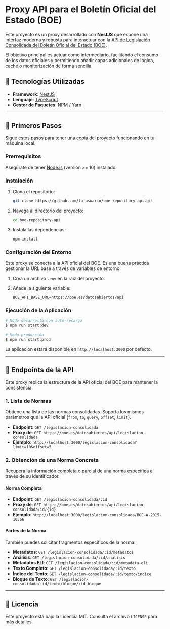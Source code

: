 # Proxy API para el Boletín Oficial del Estado (BOE)

Este proyecto es un proxy desarrollado con **NestJS** que expone una interfaz moderna y robusta para interactuar con la [API de Legislación Consolidada del Boletín Oficial del Estado (BOE)](https://www.boe.es/datosabiertos/).

El objetivo principal es actuar como intermediario, facilitando el consumo de los datos oficiales y permitiendo añadir capas adicionales de lógica, caché o monitorización de forma sencilla.

## 🚀 Tecnologías Utilizadas

- **Framework**: [NestJS](https://nestjs.com/)
- **Lenguaje**: [TypeScript](https://www.typescriptlang.org/)
- **Gestor de Paquetes**: [NPM](https://www.npmjs.com/) / [Yarn](https://yarnpkg.com/)

---

## 🏁 Primeros Pasos

Sigue estos pasos para tener una copia del proyecto funcionando en tu máquina local.

### Prerrequisitos

Asegúrate de tener [Node.js](https://nodejs.org/) (versión >= 16) instalado.

### Instalación

1.  Clona el repositorio:
    ```bash
    git clone https://github.com/tu-usuario/boe-repository-api.git
    ```
2.  Navega al directorio del proyecto:
    ```bash
    cd boe-repository-api
    ```
3.  Instala las dependencias:
    ```bash
    npm install
    ```

### Configuración del Entorno

Este proxy se conecta a la API oficial del BOE. Es una buena práctica gestionar la URL base a través de variables de entorno.

1.  Crea un archivo `.env` en la raíz del proyecto.
2.  Añade la siguiente variable:

    ```env
    BOE_API_BASE_URL=https://boe.es/datosabiertos/api
    ```

### Ejecución de la Aplicación

```bash
# Modo desarrollo con auto-recarga
$ npm run start:dev

# Modo producción
$ npm run start:prod
```

La aplicación estará disponible en `http://localhost:3000` por defecto.

---

## 📖 Endpoints de la API

Este proxy replica la estructura de la API oficial del BOE para mantener la consistencia.

### 1. Lista de Normas

Obtiene una lista de las normas consolidadas. Soporta los mismos parámetros que la API oficial (`from`, `to`, `query`, `offset`, `limit`).

-   **Endpoint**: `GET /legislacion-consolidada`
-   **Proxy de**: `GET https://boe.es/datosabiertos/api/legislacion-consolidada`
-   **Ejemplo**: `http://localhost:3000/legislacion-consolidada?limit=10&offset=5`

### 2. Obtención de una Norma Concreta

Recupera la información completa o parcial de una norma específica a través de su identificador.

#### Norma Completa
-   **Endpoint**: `GET /legislacion-consolidada/:id`
-   **Proxy de**: `GET https://boe.es/datosabiertos/api/legislacion-consolidada/id/{id}`
-   **Ejemplo**: `http://localhost:3000/legislacion-consolidada/BOE-A-2015-10566`

#### Partes de la Norma

También puedes solicitar fragmentos específicos de la norma:

-   **Metadatos**: `GET /legislacion-consolidada/:id/metadatos`
-   **Análisis**: `GET /legislacion-consolidada/:id/analisis`
-   **Metadatos ELI**: `GET /legislacion-consolidada/:id/metadata-eli`
-   **Texto Completo**: `GET /legislacion-consolidada/:id/texto`
-   **Índice del Texto**: `GET /legislacion-consolidada/:id/texto/indice`
-   **Bloque de Texto**: `GET /legislacion-consolidada/:id/texto/bloque/:id_bloque`

---

## 📄 Licencia

Este proyecto está bajo la Licencia MIT. Consulta el archivo `LICENSE` para más detalles.